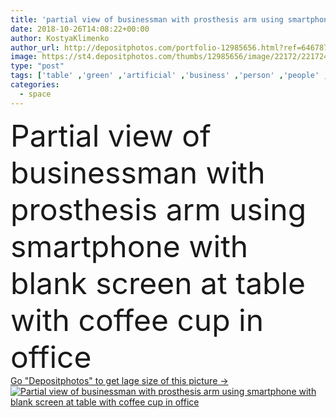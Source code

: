 ```yaml
---
title: 'partial view of businessman with prosthesis arm using smartphone with blank screen at table with coffee cup in office '
date: 2018-10-26T14:08:22+00:00
author: KostyaKlimenko
author_url: http://depositphotos.com/portfolio-12985656.html?ref=64678756
image: https://st4.depositphotos.com/thumbs/12985656/image/22172/221724788/api_thumb_450.jpg?forcejpeg=true
type: "post"
tags: ['table' ,'green' ,'artificial' ,'business' ,'person' ,'people' ,'leaves' ,'cup' ,'male' ,'man' ,'connection' ,'coffee' ,'drink' ,'office' ,'beverage' ,'communication' ,'electronic' ,'wireless' ,'work' ,'businessman' ,'using' ,'textbook' ,'profession' ,'innovation' ,'gadget' ,'workplace' ,'prosthetic' ,'smartphone' ,'disability' ,'Amputee' ,'professional occupation' ,'copy space' ,'blank screen' ,'partial view' ,'digital device' ,'cropped image' ,'cyborg hand' ,'physically challenged person' ,'hand prosthesis' ,'prosthesis arm' ]
categories: 
  - space
---
```

<div aling="center">
            <font size="60"> Partial view of businessman with prosthesis arm using smartphone with blank screen at table with coffee cup in office</font>   
</div>
<div>
    <a href='https://depositphotos.com/221724788/stock-photo-partial-view-businessman-prosthesis-arm.html?ref=64678756' target=_blank > Go "Depositphotos" to get lage size of this picture ->
        <img href='https://depositphotos.com/221724788/stock-photo-partial-view-businessman-prosthesis-arm.html?ref=64678756' src='https://st4.depositphotos.com/12985656/22172/i/950/depositphotos_221724788-stock-photo-partial-view-businessman-prosthesis-arm.jpg?forcejpeg=true' alt='Partial view of businessman with prosthesis arm using smartphone with blank screen at table with coffee cup in office' >
    </a>
</div>
